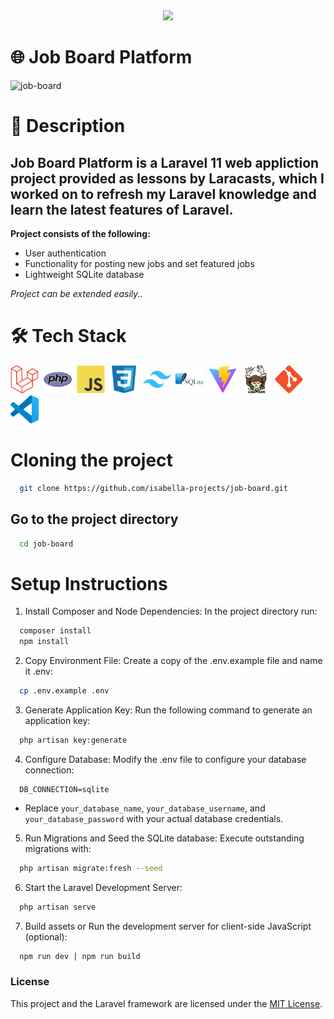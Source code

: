 <div align="center">
    <img src="https://i.imgur.com/YlGrpaq.png" width="800px" height="auto">
</div>

# 🌐 Job Board Platform

![job-board](https://github.com/user-attachments/assets/7d7fde9c-cb67-4697-9a19-539991d8cfec)

# 📝 Description

## Job Board Platform is a Laravel 11 web appliction project provided as lessons by Laracasts, which I worked on to refresh my Laravel knowledge and learn the latest features of Laravel.

**Project consists of the following:**

-   User authentication
-   Functionality for posting new jobs and set featured jobs
-   Lightweight SQLite database

_Project can be extended easily.._

# 🛠 Tech Stack

<div>
    <img src="https://github.com/devicons/devicon/blob/master/icons/laravel/laravel-original.svg" title="Laravel" alt="Laravel" width="45" height="45"/>&nbsp;
    <img src="https://github.com/devicons/devicon/blob/master/icons/php/php-original.svg" title="PHP" alt="PHP" width="45" height="45"/>&nbsp;
    <img src="https://github.com/devicons/devicon/blob/master/icons/javascript/javascript-original.svg" title="JavaScript" alt="JavaScript" width="45" height="45"/>&nbsp;
    <img src="https://github.com/devicons/devicon/blob/master/icons/css3/css3-original.svg" title="CSS3" alt="CSS3" width="45" height="45"/>&nbsp;
    <img src="https://github.com/devicons/devicon/blob/master/icons/tailwindcss/tailwindcss-original.svg" title="TailwindCSS" alt="TailwindCSS" width="45" height="45"/>&nbsp;
    <img src="https://github.com/devicons/devicon/blob/master/icons/sqlite/sqlite-original-wordmark.svg" title="SQLite" alt="SQLite" width="45" height="45"/>&nbsp;
    <img src="https://github.com/devicons/devicon/blob/master/icons/vitejs/vitejs-original.svg" title="ViteJS" alt="ViteJS" width="45" height="45"/>&nbsp;
    <img src="https://github.com/devicons/devicon/blob/master/icons/composer/composer-original.svg" title="Composer" alt="Composer" width="45" height="45"/>&nbsp;
    <img src="https://github.com/devicons/devicon/blob/master/icons/git/git-original.svg" title="Git" alt="Git" width="45" height="45"/>&nbsp;
    <img src="https://github.com/devicons/devicon/blob/master/icons/vscode/vscode-original.svg" title="VSCode" alt="VSCode" width="45" height="45"/>
</div>

# Cloning the project

```bash
  git clone https://github.com/isabella-projects/job-board.git
```

## Go to the project directory

```bash
  cd job-board
```

# Setup Instructions

1. Install Composer and Node Dependencies: In the project directory run:

```bash
  composer install
  npm install
```

2. Copy Environment File: Create a copy of the .env.example file and name it .env:

```bash
  cp .env.example .env
```

3. Generate Application Key: Run the following command to generate an application key:

```bash
  php artisan key:generate
```

4. Configure Database: Modify the .env file to configure your database connection:

```sqlite
  DB_CONNECTION=sqlite
```

-   Replace `your_database_name`, `your_database_username`, and `your_database_password` with your actual database credentials.

5. Run Migrations and Seed the SQLite database: Execute outstanding migrations with:

```bash
  php artisan migrate:fresh --seed
```

6. Start the Laravel Development Server:

```bash
  php artisan serve
```

7. Build assets or Run the development server for client-side JavaScript (optional):

```bash
  npm run dev | npm run build
```

### License

This project and the Laravel framework are licensed under the [MIT License](https://opensource.org/licenses/MIT).
